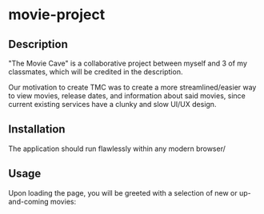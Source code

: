 # movie-project

## Description

"The Movie Cave" is a collaborative project between myself and 3 of my classmates, which will be credited in the description.

Our motivation to create TMC was to create a more streamlined/easier way to view movies, release dates, and information about said movies, since current existing services have a clunky and slow UI/UX design.

## Installation

The application should run flawlessly within any modern browser/

## Usage

Upon loading the page, you will be greeted with a selection of new or up-and-coming movies:
